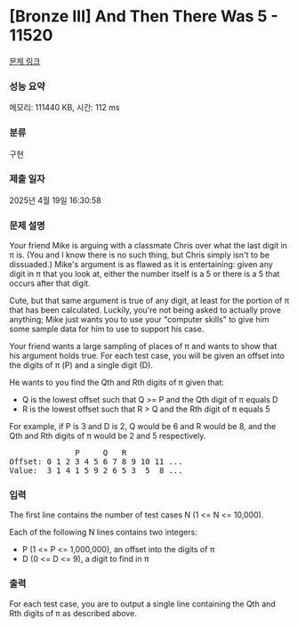 # [Bronze III] And Then There Was 5 - 11520 

[문제 링크](https://www.acmicpc.net/problem/11520) 

### 성능 요약

메모리: 111440 KB, 시간: 112 ms

### 분류

구현

### 제출 일자

2025년 4월 19일 16:30:58

### 문제 설명

<p>Your friend Mike is arguing with a classmate Chris over what the last digit in π is. (You and I know there is no such thing, but Chris simply isn't to be dissuaded.) Mike's argument is as flawed as it is entertaining: given any digit in π that you look at, either the number itself is a 5 or there is a 5 that occurs after that digit.</p>

<p>Cute, but that same argument is true of any digit, at least for the portion of π that has been calculated. Luckily, you're not being asked to actually prove anything; Mike just wants you to use your "computer skills" to give him some sample data for him to use to support his case.</p>

<p>Your friend wants a large sampling of places of π and wants to show that his argument holds true. For each test case, you will be given an offset into the digits of π (P) and a single digit (D).</p>

<p>He wants to you find the Qth and Rth digits of π given that:</p>

<ul>
	<li>Q is the lowest offset such that Q >= P and the Qth digit of π equals D</li>
	<li>R is the lowest offset such that R > Q and the Rth digit of π equals 5</li>
</ul>

<p>For example, if P is 3 and D is 2, Q would be 6 and R would be 8, and the Qth and Rth digits of π would be 2 and 5 respectively.</p>

<pre>              P     Q   R
Offset: 0 1 2 3 4 5 6 7 8 9 10 11 ...
Value:  3 1 4 1 5 9 2 6 5 3  5  8 ...
</pre>

### 입력 

 <p>The first line contains the number of test cases N (1 <= N <= 10,000).</p>

<p>Each of the following N lines contains two integers:</p>

<ul>
	<li>P (1 <= P <= 1,000,000), an offset into the digits of π</li>
	<li>D (0 <= D <= 9), a digit to find in π</li>
</ul>

### 출력 

 <p>For each test case, you are to output a single line containing the Qth and Rth digits of π as described above.</p>

